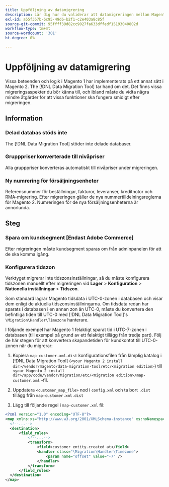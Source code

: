 ```yaml
---
title: Uppföljning av datamigrering
description: Lär dig hur du validerar att datamigreringen mellan Magento 1 och Magento 2 lyckades och att alla funktioner fungerar som förväntat.
exl-id: a55f357b-6c95-49d6-b2f1-c2e403a8c85f
source-git-commit: 95ffff39d82cc9027fa633dffedf15193040802d
workflow-type: tm+mt
source-wordcount: '301'
ht-degree: 0%

---
```


# Uppföljning av datamigrering

Vissa beteenden och logik i Magento 1 har implementerats på ett annat sätt i Magento 2. The [!DNL Data Migration Tool] tar hand om det. Det finns vissa migreringsaspekter du bör känna till, och ibland måste du vidta några mindre åtgärder för att vissa funktioner ska fungera smidigt efter migreringen.

## Information

### Delad databas stöds inte

The [!DNL Data Migration Tool] stöder inte delade databaser.

### Grupppriser konverterade till nivåpriser

Alla grupppriser konverteras automatiskt till nivåpriser under migreringen.

### Ny numrering för försäljningsenheter

Referensnummer för beställningar, fakturor, leveranser, kreditnotor och RMA-migrering. Efter migreringen gäller de nya nummertilldelningsreglerna för Magento 2. Numreringen för de nya försäljningsenheterna är annorlunda.

## Steg

### Spara om kundsegment [Endast Adobe Commerce]

Efter migreringen måste kundsegment sparas om från adminpanelen för att de ska komma igång.

### Konfigurera tidszon

Verktyget migrerar inte tidszonsinställningar, så du måste konfigurera tidszonen manuellt efter migreringen vid **Lager** > **Konfiguration** > **Nationella inställningar** > **Tidszon**.

Som standard lagrar Magento tidsdata i UTC-0-zonen i databasen och visar dem enligt de aktuella tidszonsinställningarna. Om tidsdata redan har sparats i databasen i en annan zon än UTC-0, måste du konvertera den befintliga tiden till UTC-0 med [!DNL Data Migration Tool]&#39;s `\Migration\Handler\Timezone` hanterare.

I följande exempel har Magento 1 felaktigt sparat tid i UTC-7-zonen i databasen (till exempel på grund av ett felaktigt tillägg från tredje part). Följ de här stegen för att konvertera skapandetiden för kundkontot till UTC-0-zonen när du migrerar:

1. Kopiera `map-customer.xml.dist` konfigurationsfilen från lämplig katalog i [!DNL Data Migration Tool] (`<your Magento 2 install dir>/vendor/magento/data-migration-tool/etc/<migration edition>`) till `<your Magento 2 install dir>/app/code/Vendor/Migration/etc/<migration edition>/map-customer.xml` -fil.

1. Uppdatera `<customer_map_file>` nod i `config.xml` och ta bort `.dist` tillägg från `map-customer.xml.dist`

1. Lägg till följande regel i `map-customer.xml` fil:

```xml
<?xml version="1.0" encoding="UTF-8"?>
<map xmlns:xs="http://www.w3.org/2001/XMLSchema-instance" xs:noNamespaceSchemaLocation="../map.xsd">
  <!--...-->
  <destination>
      <field_rules>
          <!--...-->
          <transform>
              <field>customer_entity.created_at</field>
              <handler class="\Migration\Handler\Timezone">
                  <param name="offset" value="-7" />
              </handler>
          </transform>
      </field_rules>
  </destination>
</map>
```
